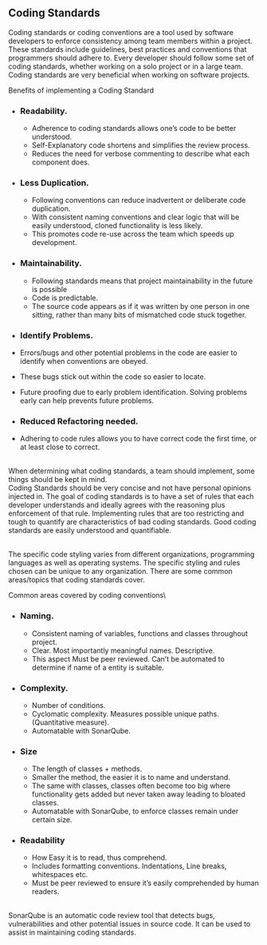 ## Coding Standards

Coding standards or coding conventions are a tool used by software developers to enforce consistency among team members within a project. These standards include guidelines, best practices and conventions that programmers should adhere to. Every developer should follow some set of coding standards, whether working on a solo project or in a large team. Coding standards are very beneficial when working on software projects.

Benefits of implementing a Coding Standard

- ### Readability.

  - Adherence to coding standards allows one’s code to be better understood.
  - Self-Explanatory code shortens and simplifies the review process.
  - Reduces the need for verbose commenting to describe what each component does.

* ### Less Duplication.

  - Following conventions can reduce inadvertent or deliberate code duplication.
  - With consistent naming conventions and clear logic that will be easily understood, cloned functionality is less likely.
  - This promotes code re-use across the team which speeds up development.

- ### Maintainability.

  - Following standards means that project maintainability in the future is possible
  - Code is predictable.
  - The source code appears as if it was written by one person in one sitting, rather than many bits of mismatched code stuck together.

* ### Identify Problems.

* Errors/bugs and other potential problems in the code are easier to identify when conventions are obeyed.
* These bugs stick out within the code so easier to locate.
* Future proofing due to early problem identification. Solving problems early can help prevents future problems.

- ### Reduced Refactoring needed.

- Adhering to code rules allows you to have correct code the first time, or at least close to correct.

\
When determining what coding standards, a team should implement, some things should be kept in mind.\
Coding Standards should be very concise and not have personal opinions injected in. The goal of coding standards is to have a set of rules that each developer understands and ideally agrees with the reasoning plus enforcement of that rule. Implementing rules that are too restricting and tough to quantify are characteristics of bad coding standards. Good coding standards are easily understood and quantifiable.

\
The specific code styling varies from different organizations, programming languages as well as operating systems. The specific styling and rules chosen can be unique to any organization. There are some common areas/topics that coding standards cover.

Common areas covered by coding conventions\

- ### Naming.

  - Consistent naming of variables, functions and classes throughout project.
  - Clear. Most importantly meaningful names. Descriptive.
  - This aspect Must be peer reviewed. Can’t be automated to determine if name of a entity is suitable.

- ### Complexity.

  - Number of conditions.
  - Cyclomatic complexity. Measures possible unique paths. (Quantitative measure).
  - Automatable with SonarQube.

- ### Size

  - The length of classes + methods.
  - Smaller the method, the easier it is to name and understand.
  - The same with classes, classes often become too big where functionality gets added but never taken away leading to bloated classes.
  - Automatable with SonarQube, to enforce classes remain under certain size.

- ### Readability

  - How Easy it is to read, thus comprehend.
  - Includes formatting conventions. Indentations, Line breaks, whitespaces etc.
  - Must be peer reviewed to ensure it’s easily comprehended by human readers.

\
SonarQube is an automatic code review tool that detects bugs, vulnerabilities and other potential issues in source code. It can be used to assist in maintaining coding standards.
